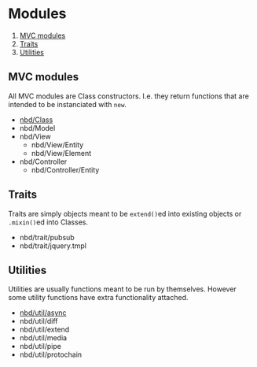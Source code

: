 # Modules

1. [MVC modules](#mvc-modules)
2. [Traits](#traits)
3. [Utilities](#utilities)

## MVC modules

All MVC modules are Class constructors. I.e. they return functions that are intended to be instanciated with `new`.

* [nbd/Class](mvc/Class.md)
* nbd/Model
* nbd/View
  * nbd/View/Entity
  * nbd/View/Element
* nbd/Controller
  * nbd/Controller/Entity

## Traits

Traits are simply objects meant to be `extend()`ed into existing objects or `.mixin()`ed into Classes.

* nbd/trait/pubsub
* nbd/trait/jquery.tmpl

## Utilities

Utilities are usually functions meant to be run by themselves. However some utility functions have extra functionality attached.

* [nbd/util/async](util/async.md)
* nbd/util/diff
* nbd/util/extend
* nbd/util/media
* nbd/util/pipe
* nbd/util/protochain
